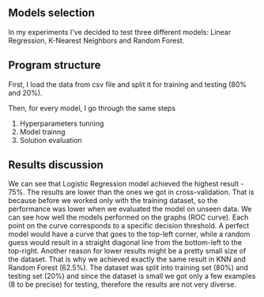 ## Models selection
In my experiments I've decided to test three different models: Linear Regression, K-Nearest Neighbors and Random Forest. 

## Program structure 
First, I load the data from csv file and split it for training and testing (80% and 20%).

Then, for every model, I go through the same steps
1. Hyperparameters tunning
2. Model trainng
3. Solution evaluation

## Results discussion
We can see that Logistic Regression model achieved the highest result - 75%. The results are lower than the ones we got in cross-validation. That is because before we worked only with the training dataset, so the performance was lower when we evaluated the model on unseen data. We can see how well the models performed on the graphs (ROC curve). Each point on the curve corresponds to a specific decision threshold. A perfect model would have a curve that goes to the top-left corner, while a random guess would result in a straight diagonal line from the bottom-left to the top-right. Another reason for lower results might be a pretty small size of the dataset. That is why we achieved exactly the same result in KNN and Random Forest (62.5%). The dataset was split into training set (80%) and testing set (20%) and since the dataset is small we got only a few examples (8 to be precise) for testing, therefore the results are not very diverse.
